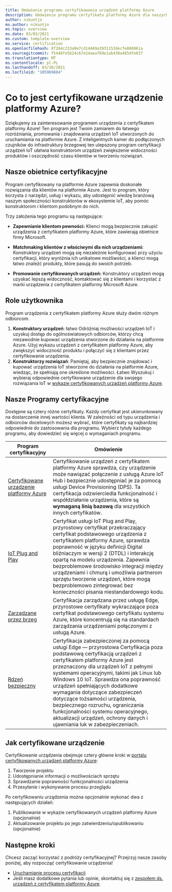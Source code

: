```yaml
---
title: Omówienie programu certyfikowania urządzeń platformy Azure
description: Omówienie programu certyfikatu platformy Azure dla naszych partnerów i klientów
author: nikuntjo
ms.author: nikuntjo
ms.topic: overview
ms.date: 03/03/2021
ms.custom: template-overview
ms.service: certification
ms.openlocfilehash: 8f264c233a0e7cd14469a3931153decfe886061a
ms.sourcegitcommit: f5448fe5b24c67e24aea769e1ab438a465dfe037
ms.translationtype: MT
ms.contentlocale: pl-PL
ms.lasthandoff: 03/30/2021
ms.locfileid: "105969884"
---
```

# <a name="what-is-azure-certified-device"></a>Co to jest certyfikowane urządzenie platformy Azure?

Dziękujemy za zainteresowanie programem urządzenia z certyfikatem platformy Azure! Ten program jest Twoim zamiarem do łatwego rozróżniania, promowania i znajdowania urządzeń IoT utworzonych do uruchamiania na platformie Azure. Z inteligentnych kamer do podłączonych czujników do infrastruktury brzegowej ten ulepszony program certyfikacji urządzeń IoT ułatwia konstruktorom urządzeń zwiększenie widoczności produktów i oszczędność czasu klientów w tworzeniu rozwiązań.

## <a name="our-certification-promise"></a>Nasze obietnice certyfikacyjne

Program certyfikowany na platformie Azure zapewnia doskonałe rozwiązania dla klientów na platformie Azure. Jest to program, który korzysta z narzędzi, usług i wykazu, aby udostępnić wiedzę branżową naszym społeczności konstruktorów w ekosystemie IoT, aby pomóc konstruktorom i klientom podobnym do nich.

Trzy założenia tego programu są następujące:

- **Zapewnianie klientom pewności:** Klienci mogą bezpiecznie zakupić urządzenia z certyfikatem platformy Azure, które zawierają obietnice firmy Microsoft.

- **Matchmaking klientów z właściwymi dla nich urządzeniami:** Konstruktory urządzeń mogą się niezależnie konfigurować przy użyciu certyfikacji, który wyróżnia ich unikatowe możliwości, a klienci mogą łatwo znaleźć produkty, które pasują do swoich potrzeb.

- **Promowanie certyfikowanych urządzeń:** Konstruktory urządzeń mogą uzyskać lepszą widoczność, kontaktować się z klientami i korzystać z marki urządzenia z certyfikatem platformy Microsoft Azure.

## <a name="user-roles"></a>Role użytkownika

Program urządzenia z certyfikatem platformy Azure służy dwóm różnym odbiorcom.

1. **Konstruktory urządzeń**: łatwo Odróżniaj możliwości urządzeń IoT i uzyskuj dostęp do ogólnoświatowych odbiorców, którzy chcą niezawodnie kupować urządzenia stworzone do działania na platformie Azure. Użyj wykazu urządzeń z certyfikatem platformy Azure, aby zwiększyć widoczność produktu i połączyć się z klientami przez certyfikowanie urządzenia.
1.  **Konstruktorzy rozwiązań**: Pamiętaj, aby bezpiecznie znajdować i kupować urządzenia IoT stworzone do działania na platformie Azure, wiedząc, że spełniają one określone możliwości. Łatwo Wyszukuj i wybieraj odpowiednie certyfikowane urządzenie dla swojego rozwiązania IoT w [wykazie certyfikowanych urządzeń platformy Azure](https://devicecatalog.azure.com/).

## <a name="our-certification-programs"></a>Nasze Programy certyfikacyjne

Dostępne są cztery różne certyfikaty. Każdy certyfikat jest ukierunkowany na dostarczenie innej wartości klienta. W zależności od typu urządzenia i odbiorców docelowych możesz wybrać, które certyfikaty są najbardziej odpowiednie do zastosowania dla programu. Wybierz tytuły każdego programu, aby dowiedzieć się więcej o wymaganiach programu.

| Program certyfikacyjny         |  Omówienie                      |
------------------------------|-------------------------------------------------|
| [Certyfikowane urządzenie platformy Azure](program-requirements-azure-certified-device.md)          | Certyfikowanie urządzeń z certyfikatem platformy Azure sprawdza, czy urządzenie może nawiązać połączenie z usługą Azure IoT Hub i bezpiecznie udostępniać je za pomocą usługi Device Provisioning (DPS). Ta certyfikacja odzwierciedla funkcjonalność i współdziałanie urządzenia, które są **wymaganą linią bazową** dla wszystkich innych certyfikatów.          |
| [IoT Plug and Play](program-requirements-pnp.md) | Certyfikat usługi IoT Plug and Play, przyrostowy certyfikat przekraczający certyfikat podstawowego urządzenia z certyfikatem platformy Azure, sprawdza poprawność w języku definicji Digital bliźniaczym w wersji 2 (DTDL) i interakcję opartą na modelu urządzenia. Zapewnia bezproblemowe środowisko integracji między urządzeniami i chmurą i umożliwia partnerom sprzętu tworzenie urządzeń, które mogą bezproblemowo zintegrować bez konieczności pisania niestandardowego kodu.  |
| [Zarządzane przez brzeg](program-requirements-edge-managed.md) | Certyfikacja zarządzana przez usługę Edge, przyrostowe certyfikaty wykraczające poza certyfikat podstawowego certyfikatu systemu Azure, które koncentrują się na standardach zarządzania urządzeniami połączonymi z usługą Azure.  |
| [Rdzeń bezpieczny](program-requirements-edge-secured-core.md)                             | Certyfikacja zabezpieczonej za pomocą usługi Edge — przyrostowa Certyfikacja poza podstawową certyfikacją urządzeń z certyfikatem platformy Azure jest przeznaczony dla urządzeń IoT z pełnymi systemami operacyjnymi, takimi jak Linux lub Windows 10 IoT. Sprawdza ona poprawność urządzeń spełniających dodatkowe wymagania dotyczące zabezpieczeń dotyczące tożsamości urządzenia, bezpiecznego rozruchu, ograniczania funkcjonalności systemu operacyjnego, aktualizacji urządzeń, ochrony danych i ujawniania luk w zabezpieczeniach. |

## <a name="how-to-certify-your-device"></a>Jak certyfikowane urządzenie

Certyfikowanie urządzenia obejmuje cztery główne kroki w [portalu certyfikowanych urządzeń platformy Azure](https://certify.azure.com):

1. Tworzenie projektu
1. Udostępnianie informacji o możliwościach sprzętu
1. Sprawdzanie poprawności funkcjonalności urządzenia
1. Przesyłanie i wykonywanie procesu przeglądu

Po certyfikowaniu urządzenia można opcjonalnie wykonać dwa z następujących działań: 

1. Publikowanie w wykazie certyfikowanych urządzeń platformy Azure (opcjonalnie)
1. Aktualizowanie projektu po jego zatwierdzeniu/opublikowaniu (opcjonalnie)

## <a name="next-steps"></a>Następne kroki

Chcesz zacząć korzystać z podróży certyfikacyjnej? Przejrzyj nasze zasoby poniżej, aby rozpocząć certyfikowanie urządzenia!

- [Uruchamianie procesu certyfikacji](tutorial-00-selecting-your-certification.md)
- Jeśli masz dodatkowe pytania lub opinie, skontaktuj się z [zespołem ds. urządzeń z certyfikatem platformy Azure](mailto:iotcert@microsoft.com).
